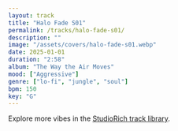 ```yaml
---
layout: track
title: "Halo Fade S01"
permalink: /tracks/halo-fade-s01/
description: ""
image: "/assets/covers/halo-fade-s01.webp"
date: 2025-01-01
duration: "2:58"
album: "The Way the Air Moves"
mood: ["Aggressive"]
genre: ["lo-fi", "jungle", "soul"]
bpm: 150
key: "G"
---
```


Explore more vibes in the [StudioRich track library](/tracks/).
